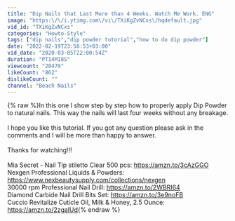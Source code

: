 ```yaml
---
title: "Dip Nails that Last More than 4 Weeks. Watch Me Work. ENG"
image: "https:\/\/i.ytimg.com\/vi\/TXiKgZvNCxs\/hqdefault.jpg"
vid_id: "TXiKgZvNCxs"
categories: "Howto-Style"
tags: ["dip nails","dip powder tutorial","how to do dip powder"]
date: "2022-02-19T23:58:53+03:00"
vid_date: "2020-03-05T22:00:54Z"
duration: "PT14M18S"
viewcount: "28479"
likeCount: "862"
dislikeCount: ""
channel: "Beach Nails"
---
```

{% raw %}In this one I show step by step how to properly apply Dip Powder to natural nails. This way the nails will last four weeks without any breakage.<br /><br />I hope you like this tutorial. If you got any question please ask in the comments and I will be more than happy to answer.<br /><br />Thanks for watching!!!<br /><br />Mia Secret - Nail Tip stiletto Clear 500 pcs:                             <a rel="nofollow" target="blank" href="https://amzn.to/3cAzGGO">https://amzn.to/3cAzGGO</a><br />Nexgen Professional Liquids &amp; Powders:           <a rel="nofollow" target="blank" href="https://www.nexbeautysupply.com/collections/nexgen">https://www.nexbeautysupply.com/collections/nexgen</a><br />30000 rpm Professional Nail Drill:                                             <a rel="nofollow" target="blank" href="https://amzn.to/2WBRI64">https://amzn.to/2WBRI64</a><br />Diamond Carbide Nail Drill Bits Set:                                          <a rel="nofollow" target="blank" href="https://amzn.to/3e9noFB">https://amzn.to/3e9noFB</a><br />Cuccio Revitalize Cuticle Oil, Milk &amp; Honey, 2.5 Ounce:         <a rel="nofollow" target="blank" href="https://amzn.to/2zgalUd">https://amzn.to/2zgalUd</a>{% endraw %}
